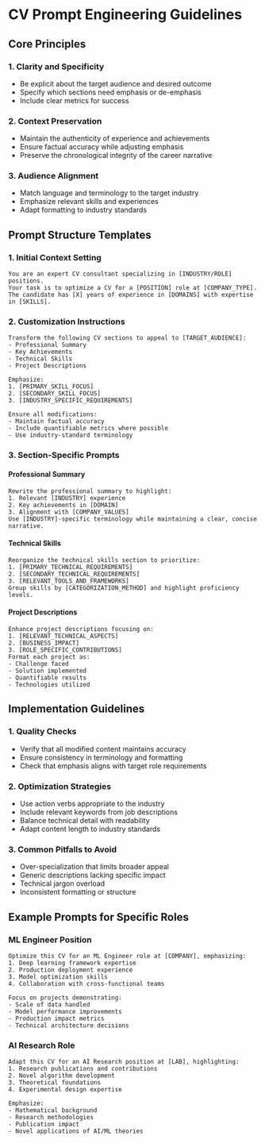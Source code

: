 # CV Prompt Engineering Guidelines

## Core Principles

### 1. Clarity and Specificity
- Be explicit about the target audience and desired outcome
- Specify which sections need emphasis or de-emphasis
- Include clear metrics for success

### 2. Context Preservation
- Maintain the authenticity of experience and achievements
- Ensure factual accuracy while adjusting emphasis
- Preserve the chronological integrity of the career narrative

### 3. Audience Alignment
- Match language and terminology to the target industry
- Emphasize relevant skills and experiences
- Adapt formatting to industry standards

## Prompt Structure Templates

### 1. Initial Context Setting
```prompt
You are an expert CV consultant specializing in [INDUSTRY/ROLE] positions.
Your task is to optimize a CV for a [POSITION] role at [COMPANY_TYPE].
The candidate has [X] years of experience in [DOMAINS] with expertise in [SKILLS].
```

### 2. Customization Instructions
```prompt
Transform the following CV sections to appeal to [TARGET_AUDIENCE]:
- Professional Summary
- Key Achievements
- Technical Skills
- Project Descriptions

Emphasize:
1. [PRIMARY_SKILL_FOCUS]
2. [SECONDARY_SKILL_FOCUS]
3. [INDUSTRY_SPECIFIC_REQUIREMENTS]

Ensure all modifications:
- Maintain factual accuracy
- Include quantifiable metrics where possible
- Use industry-standard terminology
```

### 3. Section-Specific Prompts

#### Professional Summary
```prompt
Rewrite the professional summary to highlight:
1. Relevant [INDUSTRY] experience
2. Key achievements in [DOMAIN]
3. Alignment with [COMPANY_VALUES]
Use [INDUSTRY]-specific terminology while maintaining a clear, concise narrative.
```

#### Technical Skills
```prompt
Reorganize the technical skills section to prioritize:
1. [PRIMARY_TECHNICAL_REQUIREMENTS]
2. [SECONDARY_TECHNICAL_REQUIREMENTS]
3. [RELEVANT_TOOLS_AND_FRAMEWORKS]
Group skills by [CATEGORIZATION_METHOD] and highlight proficiency levels.
```

#### Project Descriptions
```prompt
Enhance project descriptions focusing on:
1. [RELEVANT_TECHNICAL_ASPECTS]
2. [BUSINESS_IMPACT]
3. [ROLE_SPECIFIC_CONTRIBUTIONS]
Format each project as:
- Challenge faced
- Solution implemented
- Quantifiable results
- Technologies utilized
```

## Implementation Guidelines

### 1. Quality Checks
- Verify that all modified content maintains accuracy
- Ensure consistency in terminology and formatting
- Check that emphasis aligns with target role requirements

### 2. Optimization Strategies
- Use action verbs appropriate to the industry
- Include relevant keywords from job descriptions
- Balance technical detail with readability
- Adapt content length to industry standards

### 3. Common Pitfalls to Avoid
- Over-specialization that limits broader appeal
- Generic descriptions lacking specific impact
- Technical jargon overload
- Inconsistent formatting or structure

## Example Prompts for Specific Roles

### ML Engineer Position
```prompt
Optimize this CV for an ML Engineer role at [COMPANY], emphasizing:
1. Deep learning framework expertise
2. Production deployment experience
3. Model optimization skills
4. Collaboration with cross-functional teams

Focus on projects demonstrating:
- Scale of data handled
- Model performance improvements
- Production impact metrics
- Technical architecture decisions
```

### AI Research Role
```prompt
Adapt this CV for an AI Research position at [LAB], highlighting:
1. Research publications and contributions
2. Novel algorithm development
3. Theoretical foundations
4. Experimental design expertise

Emphasize:
- Mathematical background
- Research methodologies
- Publication impact
- Novel applications of AI/ML theories
```
